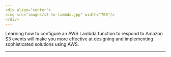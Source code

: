 ```yaml
---
<div align="center">
<img src="images/s3-to-lambda.jpg" width="700"/>
</div>
---
```


Learning how to configure an AWS Lambda function to respond to Amazon S3 events will make you more effective at designing and implementing sophisticated solutions using AWS.

---
